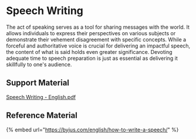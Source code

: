 # Speech Writing

The act of speaking serves as a tool for sharing messages with the world. It allows individuals to express their perspectives on various subjects or demonstrate their vehement disagreement with specific concepts. While a forceful and authoritative voice is crucial for delivering an impactful speech, the content of what is said holds even greater significance. Devoting adequate time to speech preparation is just as essential as delivering it skillfully to one's audience.

## Support Material

[Speech Writing - English.pdf](https://res.craft.do/user/full/34ae8ebc-d508-7305-20e2-17e06364862c/doc/3491F8B8-527B-4029-A8C5-FBF1AF7CCE2D/754c2aa4-6647-4798-7f53-511ee52af2b9)

## Reference Material

{% embed url="https://byjus.com/english/how-to-write-a-speech/" %}
